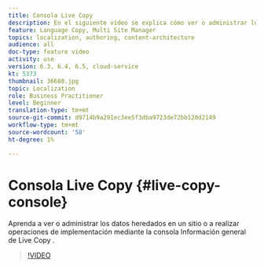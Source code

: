 ```yaml
---
title: Consola Live Copy
description: En el siguiente vídeo se explica cómo ver o administrar los datos heredados en un sitio o cómo realizar operaciones de implementación mediante la consola Información general de Live Copy .
feature: Language Copy, Multi Site Manager
topics: localization, authoring, content-architecture
audience: all
doc-type: feature video
activity: use
version: 6.3, 6.4, 6.5, cloud-service
kt: 5373
thumbnail: 36680.jpg
topic: Localization
role: Business Practitioner
level: Beginner
translation-type: tm+mt
source-git-commit: d9714b9a291ec3ee5f3dba9723de72bb120d2149
workflow-type: tm+mt
source-wordcount: '58'
ht-degree: 1%

---
```



# Consola Live Copy {#live-copy-console}

Aprenda a ver o administrar los datos heredados en un sitio o a realizar operaciones de implementación mediante la consola Información general de Live Copy .

>[!VIDEO](https://video.tv.adobe.com/v/36680?quality=12&learn=on)
